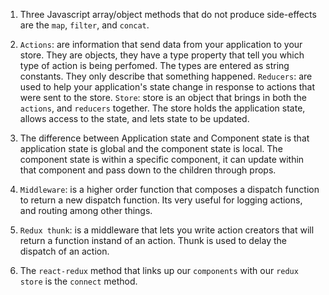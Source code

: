1. Three Javascript array/object methods that do not produce side-effects are the `map`, `filter`, and `concat`. 

2. `Actions`: are information that send data from your application to your store. They are objects, they have a type property that tell you which type of action is being perfomed. The types are entered as string constants. They only describe that something happened.
`Reducers`: are used to help your application's state change in response to actions that were sent to the store.
`Store`: store is an object that brings in both the `actions`, and `reducers` together. The store holds the application state, allows access to the state, and lets state to be updated.

3. The difference between Application state and Component state is that application state is global and the component state is local. The component state is within a specific component, it can update within that component and pass down to the children through props.

4. `Middleware`: is a higher order function that composes a dispatch function to return a new dispatch function. Its very useful for logging actions, and routing among other things. 

5. `Redux thunk`: is a middleware that lets you write action creators that will return a function instand of an action. Thunk is used to delay the dispatch of an action. 

6. The `react-redux` method that links up our `components` with our `redux store` is the `connect` method. 
